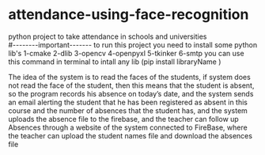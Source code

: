 # attendance-using-face-recognition
python project to take attendance in schools and universities  
#--------important-------
to run this project you need to install some python lib's 
1-cmake 2-dlib 3-opencv 4-openpyxl 5-tkinker 6-smtp
you can use this command in terminal to intall any lib   (pip install libraryName ) 

The idea of the system is to read the faces of the students, if system does not read the face of the student, then this means that the student is absent, so the program records his absence on today’s date, and the system sends an email alerting the student that he has been registered as absent in this course and the number of absences that the student has, and the system uploads the absence file to the firebase, and the teacher can follow up Absences through a website of the system connected to FireBase, where the teacher can upload the student names file and download the absences file
